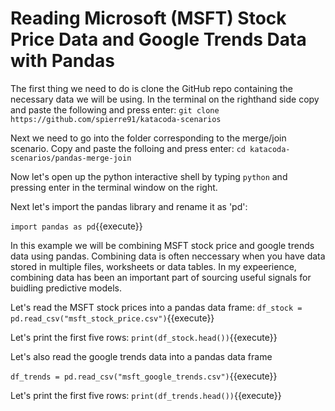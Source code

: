 # Reading Microsoft (MSFT) Stock Price Data and Google Trends Data with Pandas
The first thing we need to do is clone the GitHub repo containing the necessary data we will be using. In the terminal on the righthand side copy and paste the following and press enter:
`git clone https://github.com/spierre91/katacoda-scenarios`

Next we need to go into the folder corresponding to the merge/join scenario. Copy and paste the folloing and press enter:
`cd katacoda-scenarios/pandas-merge-join`

Now let's open up the python interactive shell by typing `python` and pressing enter in the terminal window on the right.

Next let's import the pandas library and rename it as 'pd':

`import pandas as pd`{{execute}}

In this example we will be combining MSFT stock price and google trends data using pandas. Combining data is often neccessary when you have data stored in multiple files, worksheets or data tables. In my expeerience, combining data has been an important part of sourcing useful signals for buidling predictive models.

Let's read the MSFT stock prices into a pandas data frame:
`df_stock = pd.read_csv("msft_stock_price.csv")`{{execute}}

Let's print the first five rows:
`print(df_stock.head())`{{execute}}

Let's also read the google trends data into a pandas data frame

`df_trends = pd.read_csv("msft_google_trends.csv")`{{execute}}

Let's print the first five rows:
`print(df_trends.head())`{{execute}}
